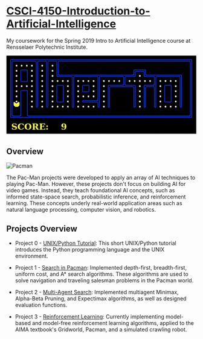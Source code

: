 # [CSCI-4150-Introduction-to-Artificial-Intelligence](https://www.cs.rpi.edu/~xial/Teaching/2019SAI/)

My coursework for the Spring 2019 Intro to Artificial Intelligence course at Rensselaer Polytechnic Institute.

![AlbertoPacman](https://github.com/AlbMej/CSCI-4150-Introduction-to-Artificial-Intelligence/blob/master/Projects/Project%201%20-%20Search%20in%20Pacman/search/pictures/AlbertoPacman.jpg)

## Overview 

![Pacman](https://inst.eecs.berkeley.edu/~cs188/sp19/assets/images/pacman_game.gif)

The Pac-Man projects were developed to apply an array of AI techniques to playing Pac-Man. However, these projects 
don't focus on building AI for video games. Instead, they teach foundational AI concepts, such as informed state-space search, 
probabilistic inference, and reinforcement learning. These concepts underly real-world application areas such as natural language 
processing, computer vision, and robotics.

## Projects Overview
* Project 0 - [UNIX/Python Tutorial](https://www.cs.rpi.edu/~xial/Teaching/2019SAI/projects/tutorial/tutorial.html): This short UNIX/Python tutorial introduces the Python programming language and the UNIX environment.

* Project 1 - [Search in Pacman](https://www.cs.rpi.edu/~xial/Teaching/2019SAI/projects/search/search.html): Implemented depth-first, breadth-first, uniform cost, and A* search algorithms. These algorithms are used to solve navigation and traveling salesman problems in the Pacman world.

* Project 2 - [Multi-Agent Search](https://www.cs.rpi.edu/~xial/Teaching/2019SAI/projects/tutorial/tutorial.html): Implemented multiagent Minimax, Alpha-Beta Pruning, and Expectimax algorithms, as well as designed evaluation functions.

* Project 3 - [Reinforcement Learning](https://www.cs.rpi.edu/~xial/Teaching/2019SAI/projects/reinforcement/reinforcement.html): Currently implementing model-based and model-free reinforcement learning algorithms, applied to the AIMA textbook's Gridworld, Pacman, and a simulated crawling robot.

